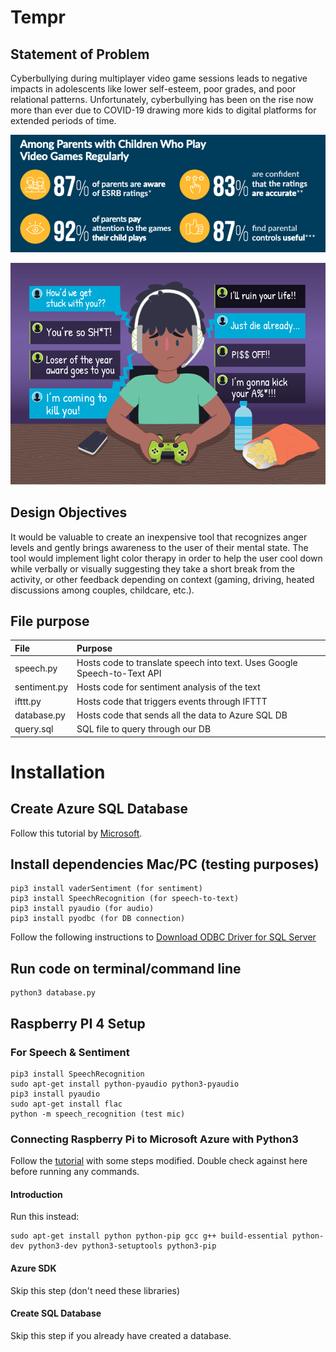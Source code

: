 # Tempr
## Statement of Problem
Cyberbullying during multiplayer video game sessions leads to negative impacts in adolescents like lower self-esteem, poor grades, and poor relational patterns. Unfortunately, cyberbullying has been on the rise now more than ever due to COVID-19 drawing more kids to digital platforms for extended periods of time.

![](images/among.png)

![](images/example.png)
## Design Objectives
It would be valuable to create an inexpensive tool that recognizes anger levels and gently brings awareness to the user of their mental state. The tool would implement light color therapy in order to help the user cool down while verbally or visually suggesting they take a short break from the activity, or other feedback depending on context (gaming, driving, heated discussions among couples, childcare, etc.). 
## File purpose
| File | Purpose |
|:-----|:--------|
| speech.py | Hosts code to translate speech into text. Uses Google Speech-to-Text API |
| sentiment.py | Hosts code for sentiment analysis of the text |
| ifttt.py | Hosts code that triggers events through IFTTT |
| database.py | Hosts code that sends all the data to Azure SQL DB |
| query.sql | SQL file to query through our DB |
# Installation 
## Create Azure SQL Database
Follow this tutorial by [Microsoft](https://docs.microsoft.com/en-us/azure/azure-sql/database/single-database-create-quickstart?tabs=azure-portal).
## Install dependencies Mac/PC (testing purposes)
```
pip3 install vaderSentiment (for sentiment)
pip3 install SpeechRecognition (for speech-to-text)
pip3 install pyaudio (for audio)
pip3 install pyodbc (for DB connection)
```
Follow the following instructions to [Download ODBC Driver for SQL Server](https://docs.microsoft.com/en-us/sql/connect/odbc/download-odbc-driver-for-sql-server?view=sql-server-ver15)
## Run code on terminal/command line
```
python3 database.py
```
##  Raspberry PI 4 Setup
### For Speech & Sentiment
```
pip3 install SpeechRecognition
sudo apt-get install python-pyaudio python3-pyaudio
pip3 install pyaudio
sudo apt-get install flac
python -m speech_recognition (test mic)
```
### Connecting Raspberry Pi to Microsoft Azure with Python3
Follow the [tutorial](http://mdupont.com/Blog/Raspberry-Pi/azure-python3.html#Intro) with some steps modified. Double check against here before running any commands. 
#### Introduction
Run this instead:
```
sudo apt-get install python python-pip gcc g++ build-essential python-dev python3-dev python3-setuptools python3-pip
```
#### Azure SDK
Skip this step (don't need these libraries)
#### Create SQL Database
Skip this step if you already have created a database.